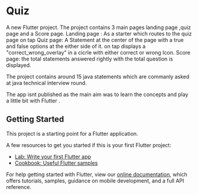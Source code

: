 # Quiz

A new Flutter project.
The project contains 3 main pages landing page ,quiz page and a Score page.
Landing page : As a starter which routes to the quiz page on tap
Quiz page: A Statement at the center of the page with a true and false options at the either side of it.
on tap displays a "correct_wrong_overlay" in a cicrle with either correct or wrong Icon.
Score page: the total statements answered rightly with the total question is displayed.

The project contains around 15 java statements which are commanly asked at java technical interview round.

The app isnt published as the main aim was to learn the concepts and play a little bit with Flutter .

## Getting Started

This project is a starting point for a Flutter application.

A few resources to get you started if this is your first Flutter project:

- [Lab: Write your first Flutter app](https://flutter.io/docs/get-started/codelab)
- [Cookbook: Useful Flutter samples](https://flutter.io/docs/cookbook)

For help getting started with Flutter, view our 
[online documentation](https://flutter.io/docs), which offers tutorials, 
samples, guidance on mobile development, and a full API reference.
